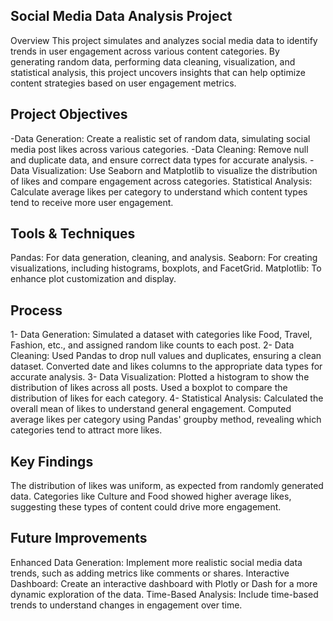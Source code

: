 ## Social Media Data Analysis Project

Overview
This project simulates and analyzes social media data to identify trends in user engagement across various content categories. By generating random data, performing data cleaning, visualization, and statistical analysis, this project uncovers insights that can help optimize content strategies based on user engagement metrics.

## Project Objectives

-Data Generation: Create a realistic set of random data, simulating social media post likes across various categories.
-Data Cleaning: Remove null and duplicate data, and ensure correct data types for accurate analysis.
-Data Visualization: Use Seaborn and Matplotlib to visualize the distribution of likes and compare engagement across categories.
Statistical Analysis: Calculate average likes per category to understand which content types tend to receive more user engagement.

## Tools & Techniques
Pandas: For data generation, cleaning, and analysis.
Seaborn: For creating visualizations, including histograms, boxplots, and FacetGrid.
Matplotlib: To enhance plot customization and display.

## Process
1- Data Generation: Simulated a dataset with categories like Food, Travel, Fashion, etc., and assigned random like counts to each post.
2- Data Cleaning: Used Pandas to drop null values and duplicates, ensuring a clean dataset. Converted date and likes columns to the appropriate data types for accurate analysis.
3- Data Visualization: Plotted a histogram to show the distribution of likes across all posts. Used a boxplot to compare the distribution of likes for each category.
4- Statistical Analysis: Calculated the overall mean of likes to understand general engagement. Computed average likes per category using Pandas' groupby method, revealing which categories tend to attract more likes.

## Key Findings
The distribution of likes was uniform, as expected from randomly generated data.
Categories like Culture and Food showed higher average likes, suggesting these types of content could drive more engagement.

## Future Improvements
Enhanced Data Generation: Implement more realistic social media data trends, such as adding metrics like comments or shares.
Interactive Dashboard: Create an interactive dashboard with Plotly or Dash for a more dynamic exploration of the data.
Time-Based Analysis: Include time-based trends to understand changes in engagement over time.



